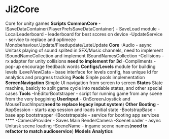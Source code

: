 # Ji2Core
Core for unity games
**Scripts**
  **CommonCore**
    -ISaveDataContainer(PlayerPrefsSaveDataContainer) - SaveLoad module
    -LocalLeaderboard - leaderboard for best scores on device
    -UpdateService - service to replace and optimeze Monobehaviour.Update/Fixedupdate/LateUpdate
  **Core**
    -Audio - async Unitask playing of sound splited in SFX/Music channels, need to implement ISoundNameCollection and implement ISoundNamesCollection
    -Collisions - rx adapter for unity collisions **need to  implement for 3d**
    -Compliments - pop-up encourage feedback words
    **Configs/Levels** module for building levels 
      ILevelViewData - base interface for levels config, has unique Id for analytics and progress tracking
    **Pools** Sinple pools implementation
    **ScreenNavigation** Simple UI navigation from screen to screen
    **States** State machine, basicly to split game cycle into readable states, and other special cases
    **Tools** 
      -InEditorBootstraper - script for running game from any scene from the very beggining
    **UserInput** - OnScreenJoystick and MouseTouchInput(**need to replace legacy input system**)
    **Other**
      **Booting**
      -AppSession - starts app session and loads initial state
      -BootstrapBase - base app bootstrapper
      -IBootstrapable - service for booting app services
      ****
      -CameraProvider - Saves Main RenderCamera
      -SceneLoader - async Unitask scene loading
      -SceneName - ingame scene names(**need to refactor to match audioservice**)
  **Models**
    **Analytics**
    
  
